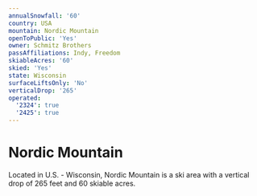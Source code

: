 ```yaml
---
annualSnowfall: '60'
country: USA
mountain: Nordic Mountain
openToPublic: 'Yes'
owner: Schmitz Brothers
passAffiliations: Indy, Freedom
skiableAcres: '60'
skied: 'Yes'
state: Wisconsin
surfaceLiftsOnly: 'No'
verticalDrop: '265'
operated:
  '2324': true
  '2425': true
---
```



# Nordic Mountain

Located in U.S. - Wisconsin, Nordic Mountain is a ski area with a vertical drop of 265 feet and 60 skiable acres.
